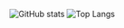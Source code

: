 ![GitHub stats](https://github-readme-stats-pink-six-36.vercel.app/api?username=JLarsonMWI&show_icons=true&count_private=true&theme=dracula&bg_color=22272e&hide_border=true)
![Top Langs](https://github-readme-stats-pink-six-36.vercel.app/api/top-langs/?username=JLarsonMWI&layout=donut&count_private=true&theme=dracula&bg_color=22272e&hide_border=true)
<br/>
